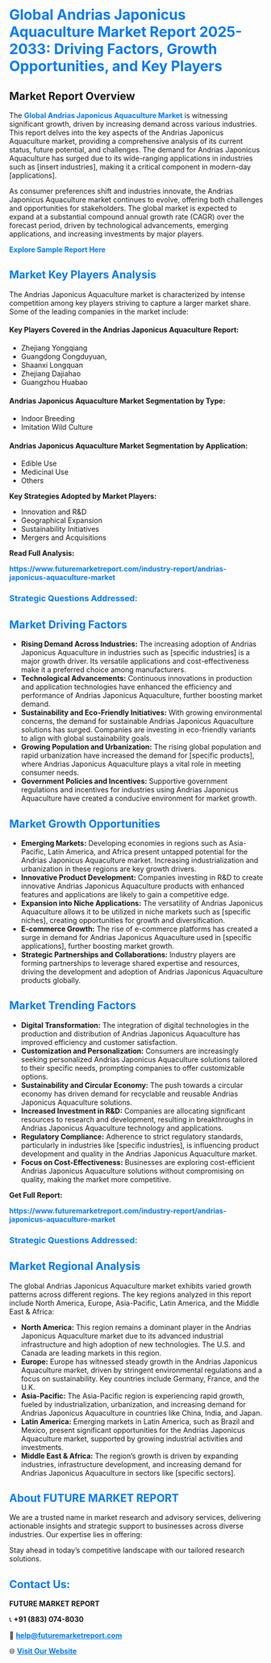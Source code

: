 <h1 style="color: #007BFF;">Global Andrias Japonicus Aquaculture Market Report 2025-2033: Driving Factors, Growth Opportunities, and Key Players</h1>

<section id="overview">
<h2>Market Report Overview</h2>
<p>The <a href="https://www.futuremarketreport.com/industry-report/andrias-japonicus-aquaculture-market" style="color: #007BFF; text-decoration: none;"><strong>Global Andrias Japonicus Aquaculture Market</strong></a> is witnessing significant growth, driven by increasing demand across various industries. This report delves into the key aspects of the Andrias Japonicus Aquaculture market, providing a comprehensive analysis of its current status, future potential, and challenges. The demand for Andrias Japonicus Aquaculture has surged due to its wide-ranging applications in industries such as [insert industries], making it a critical component in modern-day [applications].</p>
<p>As consumer preferences shift and industries innovate, the Andrias Japonicus Aquaculture market continues to evolve, offering both challenges and opportunities for stakeholders. The global market is expected to expand at a substantial compound annual growth rate (CAGR) over the forecast period, driven by technological advancements, emerging applications, and increasing investments by major players.</p>
</section>

<section id="overview">
<p><a href="https://www.futuremarketreport.com/request-sample/reportId=55141" style="color: #007BFF; text-decoration: none;"><strong>Explore Sample Report Here</strong></a></p>
</section>

<section id="key-players">
<h2 style="color: #007BFF;">Market Key Players Analysis</h2>
<p>The Andrias Japonicus Aquaculture market is characterized by intense competition among key players striving to capture a larger market share. Some of the leading companies in the market include:</p>
<h4>Key Players Covered in the Andrias Japonicus Aquaculture Report:</h4>
<ul><li>Zhejiang Yongqiang</li><li>Guangdong Congduyuan,</li><li>Shaanxi Longquan</li><li>Zhejiang Dajiahao</li><li>Guangzhou Huabao</li></ul>
<h4>Andrias Japonicus Aquaculture Market Segmentation by Type:</h4>
<ul><li>Indoor Breeding</li><li>Imitation Wild Culture</li></ul>

<h4>Andrias Japonicus Aquaculture Market Segmentation by Application:</h4>
<ul><li>Edible Use</li><li>Medicinal Use</li><li>Others</li></ul>
<p><strong>Key Strategies Adopted by Market Players:</strong></p>
<ul>
<li>Innovation and R&D</li>
<li>Geographical Expansion</li>
<li>Sustainability Initiatives</li>
<li>Mergers and Acquisitions</li>
</ul>
</section>

<section>
<p><strong>Read Full Analysis: </strong></p><a href="https://www.futuremarketreport.com/industry-report/andrias-japonicus-aquaculture-market" style="color: #007BFF; text-decoration: none;"><strong>https://www.futuremarketreport.com/industry-report/andrias-japonicus-aquaculture-market</strong></a>
<h3 style="color: #007BFF;">Strategic Questions Addressed:</h3>
</section>

<section id="driving-factors">
<h2 style="color: #007BFF;">Market Driving Factors</h2>
<ul>
<li><strong>Rising Demand Across Industries:</strong> The increasing adoption of Andrias Japonicus Aquaculture in industries such as [specific industries] is a major growth driver. Its versatile applications and cost-effectiveness make it a preferred choice among manufacturers.</li>
<li><strong>Technological Advancements:</strong> Continuous innovations in production and application technologies have enhanced the efficiency and performance of Andrias Japonicus Aquaculture, further boosting market demand.</li>
<li><strong>Sustainability and Eco-Friendly Initiatives:</strong> With growing environmental concerns, the demand for sustainable Andrias Japonicus Aquaculture solutions has surged. Companies are investing in eco-friendly variants to align with global sustainability goals.</li>
<li><strong>Growing Population and Urbanization:</strong> The rising global population and rapid urbanization have increased the demand for [specific products], where Andrias Japonicus Aquaculture plays a vital role in meeting consumer needs.</li>
<li><strong>Government Policies and Incentives:</strong> Supportive government regulations and incentives for industries using Andrias Japonicus Aquaculture have created a conducive environment for market growth.</li>
</ul>
</section>

<section id="growth-opportunities">
<h2 style="color: #007BFF;">Market Growth Opportunities</h2>
<ul>
<li><strong>Emerging Markets:</strong> Developing economies in regions such as Asia-Pacific, Latin America, and Africa present untapped potential for the Andrias Japonicus Aquaculture market. Increasing industrialization and urbanization in these regions are key growth drivers.</li>
<li><strong>Innovative Product Development:</strong> Companies investing in R&D to create innovative Andrias Japonicus Aquaculture products with enhanced features and applications are likely to gain a competitive edge.</li>
<li><strong>Expansion into Niche Applications:</strong> The versatility of Andrias Japonicus Aquaculture allows it to be utilized in niche markets such as [specific niches], creating opportunities for growth and diversification.</li>
<li><strong>E-commerce Growth:</strong> The rise of e-commerce platforms has created a surge in demand for Andrias Japonicus Aquaculture used in [specific applications], further boosting market growth.</li>
<li><strong>Strategic Partnerships and Collaborations:</strong> Industry players are forming partnerships to leverage shared expertise and resources, driving the development and adoption of Andrias Japonicus Aquaculture products globally.</li>
</ul>
</section>

<section id="trending-factors">
<h2 style="color: #007BFF;">Market Trending Factors</h2>
<ul>
<li><strong>Digital Transformation:</strong> The integration of digital technologies in the production and distribution of Andrias Japonicus Aquaculture has improved efficiency and customer satisfaction.</li>
<li><strong>Customization and Personalization:</strong> Consumers are increasingly seeking personalized Andrias Japonicus Aquaculture solutions tailored to their specific needs, prompting companies to offer customizable options.</li>
<li><strong>Sustainability and Circular Economy:</strong> The push towards a circular economy has driven demand for recyclable and reusable Andrias Japonicus Aquaculture solutions.</li>
<li><strong>Increased Investment in R&D:</strong> Companies are allocating significant resources to research and development, resulting in breakthroughs in Andrias Japonicus Aquaculture technology and applications.</li>
<li><strong>Regulatory Compliance:</strong> Adherence to strict regulatory standards, particularly in industries like [specific industries], is influencing product development and quality in the Andrias Japonicus Aquaculture market.</li>
<li><strong>Focus on Cost-Effectiveness:</strong> Businesses are exploring cost-efficient Andrias Japonicus Aquaculture solutions without compromising on quality, making the market more competitive.</li>
</ul>
</section>

<section>
<p><strong>Get Full Report: </strong></p><a href="https://www.futuremarketreport.com/industry-report/andrias-japonicus-aquaculture-market" style="color: #007BFF; text-decoration: none;"><strong>https://www.futuremarketreport.com/industry-report/andrias-japonicus-aquaculture-market</strong></a>
<h3 style="color: #007BFF;">Strategic Questions Addressed:</h3>
</section>


<section id="regional-analysis">
<h2 style="color: #007BFF;">Market Regional Analysis</h2>
<p>The global Andrias Japonicus Aquaculture market exhibits varied growth patterns across different regions. The key regions analyzed in this report include North America, Europe, Asia-Pacific, Latin America, and the Middle East & Africa:</p>
<ul>
<li><strong>North America:</strong> This region remains a dominant player in the Andrias Japonicus Aquaculture market due to its advanced industrial infrastructure and high adoption of new technologies. The U.S. and Canada are leading markets in this region.</li>
<li><strong>Europe:</strong> Europe has witnessed steady growth in the Andrias Japonicus Aquaculture market, driven by stringent environmental regulations and a focus on sustainability. Key countries include Germany, France, and the U.K.</li>
<li><strong>Asia-Pacific:</strong> The Asia-Pacific region is experiencing rapid growth, fueled by industrialization, urbanization, and increasing demand for Andrias Japonicus Aquaculture in countries like China, India, and Japan.</li>
<li><strong>Latin America:</strong> Emerging markets in Latin America, such as Brazil and Mexico, present significant opportunities for the Andrias Japonicus Aquaculture market, supported by growing industrial activities and investments.</li>
<li><strong>Middle East & Africa:</strong> The region’s growth is driven by expanding industries, infrastructure development, and increasing demand for Andrias Japonicus Aquaculture in sectors like [specific sectors].</li>
</ul>
</section>

<footer>
<h2 style="color: #007BFF;">About FUTURE MARKET REPORT</h2>
<p>We are a trusted name in market research and advisory services, delivering actionable insights and strategic support to businesses across diverse industries. Our expertise lies in offering:</p>

<p>Stay ahead in today’s competitive landscape with our tailored research solutions.</p>

<h2 style="color: #007BFF;">Contact Us:</h2>
<p><strong>FUTURE MARKET REPORT</strong></p>
<p>📞 <strong>+91 (883) 074-8030</strong></p>
<p>📧 <strong><a href="mailto:help@futuremarketreport.com" style="color: #007BFF;">help@futuremarketreport.com</a></strong></p>
<p>🌐 <strong><a href="https://www.futuremarketreport.com/" style="color: #007BFF;">Visit Our Website</a></strong></p>
</footer>